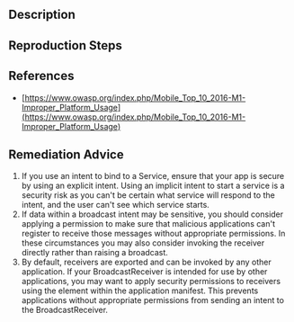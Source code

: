 ## Description


## Reproduction Steps


## References

- [https://www.owasp.org/index.php/Mobile_Top_10_2016-M1-Improper_Platform_Usage](https://www.owasp.org/index.php/Mobile_Top_10_2016-M1-Improper_Platform_Usage)


## Remediation Advice

1. If you use an intent to bind to a Service, ensure that your app is secure by using an explicit intent. Using an implicit intent to start a service is a security risk as you can't be certain what service will respond to the intent, and the user can't see which service starts.
2. If data within a broadcast intent may be sensitive, you should consider applying a permission to make sure that malicious applications can't register to receive those messages without appropriate permissions. In these circumstances you may also consider invoking the receiver directly rather than raising a broadcast.
3. By default, receivers are exported and can be invoked by any other application. If your BroadcastReceiver is intended for use by other applications, you may want to apply security permissions to receivers using the <receiver> element within the application manifest. This prevents applications without appropriate permissions from sending an intent to the BroadcastReceiver.


